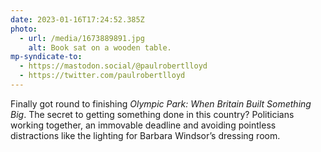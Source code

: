 ```yaml
---
date: 2023-01-16T17:24:52.385Z
photo:
  - url: /media/1673889891.jpg
    alt: Book sat on a wooden table.
mp-syndicate-to:
  - https://mastodon.social/@paulrobertlloyd
  - https://twitter.com/paulrobertlloyd
---
```

Finally got round to finishing <cite>Olympic Park: When Britain Built Something Big</cite>. The secret to getting something done in this country? Politicians working together, an immovable deadline and avoiding pointless distractions like the lighting for Barbara Windsor’s dressing room.
